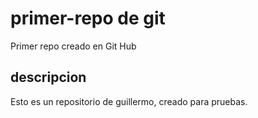 # primer-repo de git
Primer repo creado en Git Hub

## descripcion
Esto es un repositorio de guillermo, creado para pruebas.
